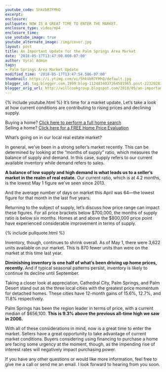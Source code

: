 ```yaml
---
youtube_code: 5hkVbR7FMhQ
excerpt:
enclosure:
pullquote: NOW IS A GREAT TIME TO ENTER THE MARKET.
enclosure_type: video/mp4
enclosure_time:
use_youtube_image: true
youtube_alternate_image: /img/cover.jpg
layout: post
title: An Important Update for the Palm Springs Area Market
date: '2018-05-17T13:47:00.000-07:00'
author: Vyral Admin
tags:
- Palm Springs Area Market Update
modified_time: '2018-05-17T13:47:54.586-07:00'
thumbnail: https://i.ytimg.com/vi/5hkVbR7FMhQ/default.jpg
blogger_id: tag:blogger.com,1999:blog-1124834037264581965.post-2232028374685412982
blogger_orig_url: http://willcookgroup.blogspot.com/2018/05/an-important-update-for-palm-springs.html
---
```

{% include youtube.html %}
It’s time for a market update. Let’s take a look at how current conditions are contributing to rising prices and declining supply.

<div class="post-cta">
Buying a home? <a href="http://will.palmspringsarea.properties/index.php?types[]=1&types[]=2&areas[]=city%3APalm+Springs&fbts=3108061&beds=0&baths=0&min=0&max=30000000&map=0&options[]=new&sortby=listings.listingdate+DESC&quick=1&ppc=VyralVideoBlog_Buyers&addht=VyralVideoBlog_Buyers#rslt" target="_blank">Click here to perform a full home search</a><br>
Selling a home? <a href="http://www.topproducer.com/pages/index.html?pageid=a237f3ff-79a3-40c9-96d2-a3ad8cda13ac" target="_blank">Click here for a FREE Home Price Evaluation</a>
</div>

 What’s going on in our local real estate market?

In general, we’ve been in a strong seller’s market recently. This can be determined by looking at the “months of supply” ratio, which measures the balance of supply and demand. In this case, supply refers to our current available inventory while demand refers to sales.

**A balance of low supply and high demand is what leads us to a seller’s market in the realm of real estate.** Our current ratio, which is at 4.2 months, is the lowest May 1 figure we’ve seen since 2013.

And the average number of days on market this April was 64—the lowest figure for that month in the last five years.

Returning to the subject of supply, let’s discuss how price range can impact these figures. For all price brackets below $700,000, the months of supply ratio is below six months. Homes at and above the $800,000 price point have experienced considerable improvement in terms of supply.

{% include pullquote.html %}

Inventory, though, continues to shrink overall. As of May 1, there were 3,622 units available on our market. This is 870 fewer units than were on the market at this time last year.

**Diminishing inventory is one half of what’s been driving up home prices, recently.** And if typical seasonal patterns persist, inventory is likely to continue its decline until September.

Taking a closer look at appreciation, Cathedral City, Palm Springs, and Palm Desert stand out as the three local cities with the greatest price momentum for detached homes. These cities have 12-month gains of 15.6%, 12.7%, and 11.8% respectively.

Palm Springs has been the region leader in terms of price, with a current median of $656,100. **This is 9.3% above the previous all-time high we saw in 2006.**

With all of these considerations in mind, now is a great time to enter the market. Sellers have a great opportunity to take advantage of current market conditions. Buyers considering using financing to purchase a home are facing some urgency at the moment, though, as the impending rise of interest rates will negatively impact purchasing power.

If you have any other questions or would like more information, feel free to give me a call or send me an email. I look forward to hearing from you soon.

